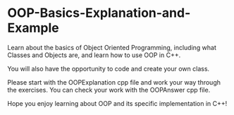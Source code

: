 # OOP-Basics-Explanation-and-Example
Learn about the basics of Object Oriented Programming, including what Classes and Objects are, and learn how to use OOP in C++. 

You will also have the opportunity to code and create your own class.

Please start with the OOPExplanation cpp file and work your way through the exercises.
You can check your work with the OOPAnswer cpp file. 

Hope you enjoy learning about OOP and its specific implementation in C++!
